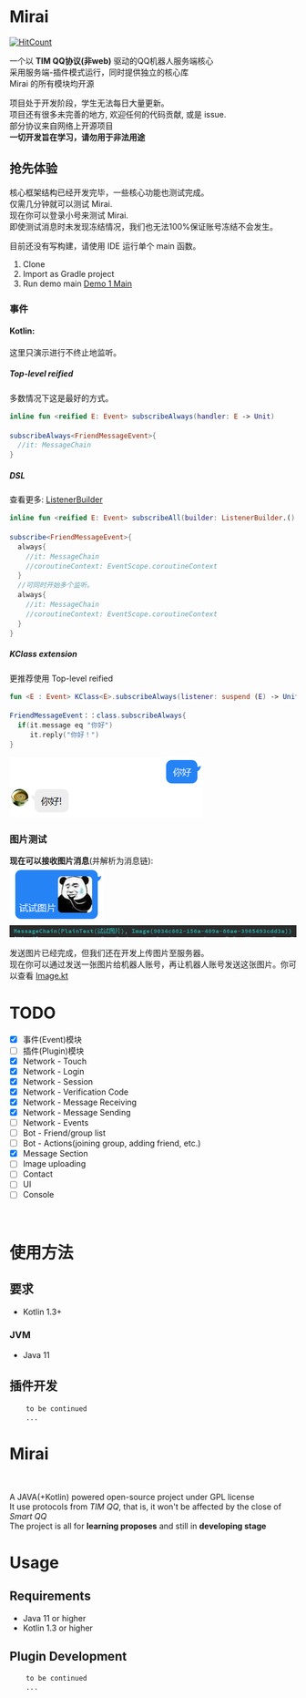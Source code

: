 # Mirai
[![HitCount](http://hits.dwyl.io/him188/mamoe/mirai.svg)](http://hits.dwyl.io/him188/mamoe/mirai)

一个以 **TIM QQ协议(非web)** 驱动的QQ机器人服务端核心   
采用服务端-插件模式运行，同时提供独立的核心库  
Mirai 的所有模块均开源
  
项目处于开发阶段，学生无法每日大量更新。  
项目还有很多未完善的地方, 欢迎任何的代码贡献, 或是 issue.   
部分协议来自网络上开源项目  
**一切开发旨在学习，请勿用于非法用途**

## 抢先体验  
核心框架结构已经开发完毕，一些核心功能也测试完成。  
仅需几分钟就可以测试 Mirai.  
现在你可以登录小号来测试 Mirai.  
即使测试消息时未发现冻结情况，我们也无法100%保证账号冻结不会发生。

目前还没有写构建，请使用 IDE 运行单个 main 函数。
1. Clone
2. Import as Gradle project
3. Run demo main [Demo 1 Main](mirai-demos/mirai-demo-1/src/main/java/demo1/Main.kt#L22)

### 事件
#### Kotlin:
这里只演示进行不终止地监听。
##### Top-level reified
多数情况下这是最好的方式。
```kotlin
inline fun <reified E: Event> subscribeAlways(handler: E -> Unit)

subscribeAlways<FriendMessageEvent>{
  //it: MessageChain
}
```

##### DSL
查看更多: [ListenerBuilder](mirai-core/src/jvmMain/kotlin/net/mamoe/mirai/event/Subscribers.kt#L69)  
```kotlin
inline fun <reified E: Event> subscribeAll(builder: ListenerBuilder.() -> Unit)

subscribe<FriendMessageEvent>{
  always{
    //it: MessageChain
    //coroutineContext: EventScope.coroutineContext
  }
  //可同时开始多个监听。
  always{
    //it: MessageChain
    //coroutineContext: EventScope.coroutineContext
  }
}
```

##### KClass extension
更推荐使用 Top-level reified
```kotlin
fun <E : Event> KClass<E>.subscribeAlways(listener: suspend (E) -> Unit)

FriendMessageEvent：：class.subscribeAlways{
  if(it.message eq "你好")
     it.reply("你好！")
}
```

![AYWVE86P](.github/A%7DYWVE860U%28%25YQD%24R1GB1%5BP.png)

### 图片测试
**现在可以接收图片消息**(并解析为消息链):  
![JsssF](.github/J%5DCE%29IK4BU08%28EO~UVLJ%7B%5BF.png)  
![](.github/68f8fec9.png)

发送图片已经完成，但我们还在开发上传图片至服务器。  
现在你可以通过发送一张图片给机器人账号，再让机器人账号发送这张图片。你可以查看 [Image.kt](mirai-core/src/jvmMain/kotlin/net/mamoe/mirai/message/defaults/Image.kt#L20-L93)

# TODO
- [x] 事件(Event)模块  
- [ ] 插件(Plugin)模块
- [x] Network - Touch  
- [X] Network - Login
- [X] Network - Session  
- [X] Network - Verification Code
- [X] Network - Message Receiving  
- [X] Network - Message Sending  
- [ ] Network - Events
- [ ] Bot - Friend/group list
- [ ] Bot - Actions(joining group, adding friend, etc.)
- [x] Message Section
- [ ] Image uploading
- [ ] Contact  
- [ ] UI
- [ ] Console

<br>

# 使用方法
## 要求
- Kotlin 1.3+
### JVM
- Java 11
## 插件开发
``` text
    to be continued
    ...
```

# Mirai

<br>

A JAVA(+Kotlin) powered open-source project under GPL license<br>
It use protocols from <i>TIM QQ</i>, that is, it won't be affected by the close of <i>Smart QQ</i><br>
The project is all for <b>learning proposes</b> and still in <b>developing stage</b><br>

# Usage
## Requirements
- Java 11 or higher
- Kotlin 1.3 or higher
## Plugin Development
``` text
    to be continued
    ...
```




